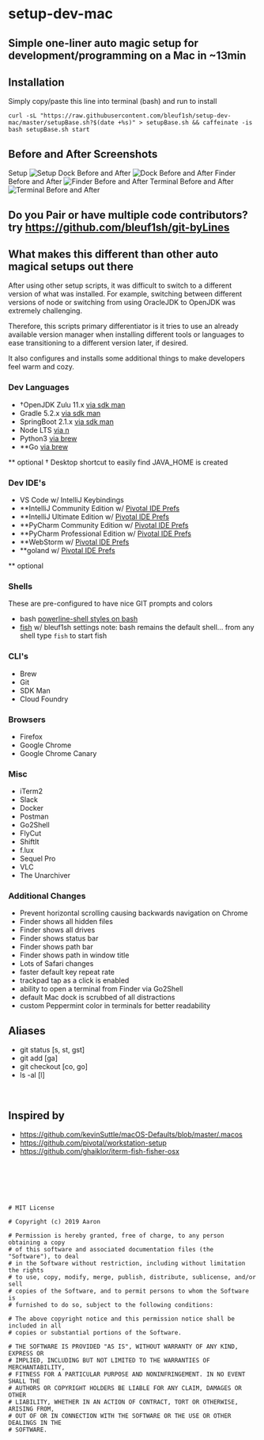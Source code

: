 # setup-dev-mac
## Simple one-liner auto magic setup for development/programming on a Mac in ~13min

## Installation
Simply copy/paste this line into terminal (bash) and run to install
```
curl -sL "https://raw.githubusercontent.com/bleuf1sh/setup-dev-mac/master/setupBase.sh?$(date +%s)" > setupBase.sh && caffeinate -is bash setupBase.sh start
```
## Before and After Screenshots
Setup
![Setup](demo-images/install.png?raw=true "Setup")
Dock Before and After
![Dock Before and After](demo-images/dock.gif?raw=true "Dock Before and After")
Finder Before and After
![Finder Before and After](demo-images/finder.gif?raw=true "Finder Before and After")
Terminal Before and After
![Terminal Before and After](demo-images/terminal.gif?raw=true "Terminal Before and After")

## Do you Pair or have multiple code contributors? try https://github.com/bleuf1sh/git-byLines

## What makes this different than other auto magical setups out there
After using other setup scripts, it was difficult to switch to a different version of what was installed. For example, switching between different versions of node or switching from using OracleJDK to OpenJDK was extremely challenging.

Therefore, this scripts primary differentiator is it tries to use an already available version manager when installing different tools or languages to ease transitioning to a different version later, if desired.

It also configures and installs some additional things to make developers feel warm and cozy.

### Dev Languages
- †OpenJDK Zulu 11.x [via sdk man](https://sdkman.io/)
- Gradle 5.2.x [via sdk man](https://sdkman.io/)
- SpringBoot 2.1.x [via sdk man](https://sdkman.io/)
- Node LTS [via n](https://github.com/tj/n)
- Python3 [via brew](https://brew.sh/)
- **Go [via brew](https://brew.sh/)

** optional
† Desktop shortcut to easily find JAVA_HOME is created

### Dev IDE's
- VS Code w/ IntelliJ Keybindings
- **IntelliJ Community Edition w/ [Pivotal IDE Prefs](https://github.com/pivotal/pivotal_ide_prefs)
- **IntelliJ Ultimate Edition w/ [Pivotal IDE Prefs](https://github.com/pivotal/pivotal_ide_prefs)
- **PyCharm Community Edition w/ [Pivotal IDE Prefs](https://github.com/pivotal/pivotal_ide_prefs)
- **PyCharm Professional Edition w/ [Pivotal IDE Prefs](https://github.com/pivotal/pivotal_ide_prefs)
- **WebStorm w/ [Pivotal IDE Prefs](https://github.com/pivotal/pivotal_ide_prefs)
- **goland  w/ [Pivotal IDE Prefs](https://github.com/pivotal/pivotal_ide_prefs)

** optional


### Shells
These are pre-configured to have nice GIT prompts and colors 
- bash [powerline-shell styles on bash](https://github.com/b-ryan/)
- [fish](https://fishshell.com/) w/ bleuf1sh settings
  note: bash remains the default shell... from any shell type `fish` to start fish

### CLI's
- Brew
- Git
- SDK Man
- Cloud Foundry

### Browsers
- Firefox
- Google Chrome
- Google Chrome Canary

### Misc
- iTerm2
- Slack
- Docker
- Postman
- Go2Shell
- FlyCut
- ShiftIt
- f.lux
- Sequel Pro
- VLC
- The Unarchiver

### Additional Changes
- Prevent horizontal scrolling causing backwards navigation on Chrome
- Finder shows all hidden files
- Finder shows all drives
- Finder shows status bar
- Finder shows path bar
- Finder shows path in window title
- Lots of Safari changes
- faster default key repeat rate
- trackpad tap as a click is enabled
- ability to open a terminal from Finder via Go2Shell
- default Mac dock is scrubbed of all distractions
- custom Peppermint color in terminals for better readability

## Aliases
- git status   [s, st, gst]
- git add      [ga]
- git checkout [co, go]
- ls -al       [l]

</br>

## Inspired by
- https://github.com/kevinSuttle/macOS-Defaults/blob/master/.macos
- https://github.com/pivotal/workstation-setup
- https://github.com/ghaiklor/iterm-fish-fisher-osx
</br></br></br></br></br></br>



```
# MIT License

# Copyright (c) 2019 Aaron

# Permission is hereby granted, free of charge, to any person obtaining a copy
# of this software and associated documentation files (the "Software"), to deal
# in the Software without restriction, including without limitation the rights
# to use, copy, modify, merge, publish, distribute, sublicense, and/or sell
# copies of the Software, and to permit persons to whom the Software is
# furnished to do so, subject to the following conditions:

# The above copyright notice and this permission notice shall be included in all
# copies or substantial portions of the Software.

# THE SOFTWARE IS PROVIDED "AS IS", WITHOUT WARRANTY OF ANY KIND, EXPRESS OR
# IMPLIED, INCLUDING BUT NOT LIMITED TO THE WARRANTIES OF MERCHANTABILITY,
# FITNESS FOR A PARTICULAR PURPOSE AND NONINFRINGEMENT. IN NO EVENT SHALL THE
# AUTHORS OR COPYRIGHT HOLDERS BE LIABLE FOR ANY CLAIM, DAMAGES OR OTHER
# LIABILITY, WHETHER IN AN ACTION OF CONTRACT, TORT OR OTHERWISE, ARISING FROM,
# OUT OF OR IN CONNECTION WITH THE SOFTWARE OR THE USE OR OTHER DEALINGS IN THE
# SOFTWARE.
```
